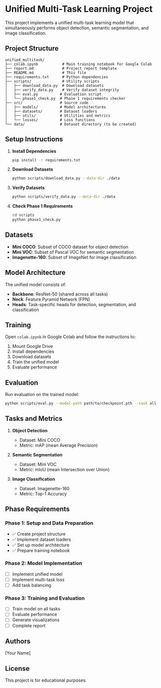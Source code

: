 # Unified Multi-Task Learning Project

This project implements a unified multi-task learning model that simultaneously performs object detection, semantic segmentation, and image classification.

## Project Structure

```
unified_multitask/
├── colab.ipynb           # Main training notebook for Google Colab
├── report.md             # Project report template
├── README.md             # This file
├── requirements.txt      # Python dependencies
├── scripts/              # Utility scripts
│   ├── download_data.py  # Download datasets
│   ├── verify_data.py    # Verify dataset integrity
│   ├── eval.py          # Evaluation script
│   └── phase1_check.py  # Phase 1 requirements checker
├── src/                 # Source code
│   ├── models/          # Model architectures
│   ├── datasets/        # Dataset loaders
│   ├── utils/           # Utilities and metrics
│   └── losses/          # Loss functions
└── data/                # Dataset directory (to be created)
```

## Setup Instructions

1. **Install Dependencies**
   ```bash
   pip install -r requirements.txt
   ```

2. **Download Datasets**
   ```bash
   python scripts/download_data.py --data-dir ./data
   ```

3. **Verify Datasets**
   ```bash
   python scripts/verify_data.py --data-dir ./data
   ```

4. **Check Phase 1 Requirements**
   ```bash
   cd scripts
   python phase1_check.py
   ```

## Datasets

- **Mini COCO**: Subset of COCO dataset for object detection
- **Mini VOC**: Subset of Pascal VOC for semantic segmentation  
- **Imagenette-160**: Subset of ImageNet for image classification

## Model Architecture

The unified model consists of:
- **Backbone**: ResNet-50 (shared across all tasks)
- **Neck**: Feature Pyramid Network (FPN)
- **Heads**: Task-specific heads for detection, segmentation, and classification

## Training

Open `colab.ipynb` in Google Colab and follow the instructions to:
1. Mount Google Drive
2. Install dependencies
3. Download datasets
4. Train the unified model
5. Evaluate performance

## Evaluation

Run evaluation on the trained model:
```bash
python scripts/eval.py --model-path path/to/checkpoint.pth --task all
```

## Tasks and Metrics

1. **Object Detection**
   - Dataset: Mini COCO
   - Metric: mAP (mean Average Precision)

2. **Semantic Segmentation**
   - Dataset: Mini VOC
   - Metric: mIoU (mean Intersection over Union)

3. **Image Classification**
   - Dataset: Imagenette-160
   - Metric: Top-1 Accuracy

## Phase Requirements

### Phase 1: Setup and Data Preparation
- ✅ Create project structure
- ✅ Implement dataset loaders
- ✅ Set up model architecture
- ✅ Prepare training notebook

### Phase 2: Model Implementation
- [ ] Implement unified model
- [ ] Implement multi-task loss
- [ ] Add task balancing

### Phase 3: Training and Evaluation
- [ ] Train model on all tasks
- [ ] Evaluate performance
- [ ] Generate visualizations
- [ ] Complete report

## Authors

[Your Name]

## License

This project is for educational purposes.